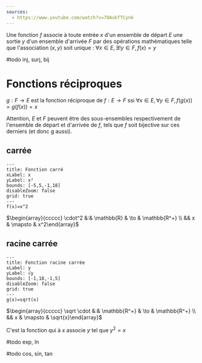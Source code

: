 ```yaml
---
sources:
  - https://www.youtube.com/watch?v=7OAukfTCynk
---
```


Une fonction $f$ associe à toute entrée $x$ d'un ensemble de départ $E$ une sortie $y$ d'un ensemble d'arrivée $F$ par des opérations mathématiques telle que l'association $(x,y)$ soit unique :
$\forall x \in E, \exists ! y \in F,f(x)=y$

#todo inj, surj, bij
# Fonctions réciproques
$g : F \to E$ est la fonction réciproque de $f : E \to F$ ssi $\forall x \in E, \forall y \in F, f(g(x))=g(f(x))=x$

Attention, $E$ et $F$ peuvent être des sous-ensembles respectivement de l'ensemble de départ et d'arrivée de $f$, tels que $f$ soit bijective sur ces derniers (et donc g aussi).
## carrée
```functionplot
---
title: Fonction carré
xLabel: x
yLabel: x²
bounds: [-5,5,-1,18]
disableZoom: false
grid: true
---
f(x)=x^2
```

$\begin{array}{ccccc} \cdot^2 &:& \mathbb{R} & \to & \mathbb{R^+} \\  && x & \mapsto & x^2\end{array}$

## racine carrée
```functionplot
---
title: Fonction racine carrée
xLabel: y
yLabel: √y
bounds: [-1,18,-1,5]
disableZoom: false
grid: true
---
g(x)=sqrt(x)
```
$\begin{array}{ccccc} \sqrt \cdot &:& \mathbb{R^+} & \to & \mathbb{R^+} \\  && x & \mapsto & \sqrt{x}\end{array}$

C'est la fonction qui à $x$ associe $y$ tel que $y^2=x$


#todo exp, ln

#todo cos, sin, tan